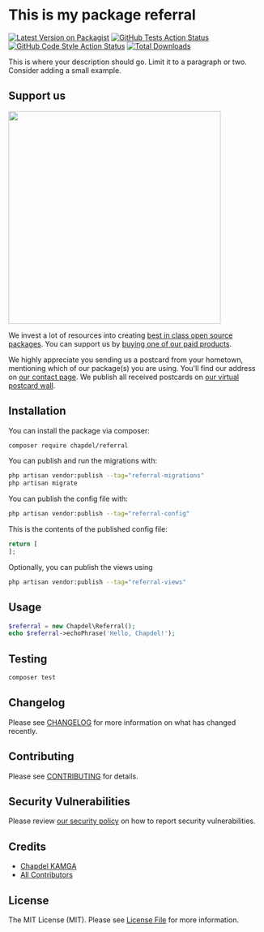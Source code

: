 # This is my package referral

[![Latest Version on Packagist](https://img.shields.io/packagist/v/chapdel/referral.svg?style=flat-square)](https://packagist.org/packages/chapdel/referral)
[![GitHub Tests Action Status](https://img.shields.io/github/actions/workflow/status/chapdel/referral/run-tests.yml?branch=main&label=tests&style=flat-square)](https://github.com/chapdel/referral/actions?query=workflow%3Arun-tests+branch%3Amain)
[![GitHub Code Style Action Status](https://img.shields.io/github/actions/workflow/status/chapdel/referral/fix-php-code-style-issues.yml?branch=main&label=code%20style&style=flat-square)](https://github.com/chapdel/referral/actions?query=workflow%3A"Fix+PHP+code+style+issues"+branch%3Amain)
[![Total Downloads](https://img.shields.io/packagist/dt/chapdel/referral.svg?style=flat-square)](https://packagist.org/packages/chapdel/referral)

This is where your description should go. Limit it to a paragraph or two. Consider adding a small example.

## Support us

[<img src="https://github-ads.s3.eu-central-1.amazonaws.com/referral.jpg?t=1" width="419px" />](https://spatie.be/github-ad-click/referral)

We invest a lot of resources into creating [best in class open source packages](https://spatie.be/open-source). You can support us by [buying one of our paid products](https://spatie.be/open-source/support-us).

We highly appreciate you sending us a postcard from your hometown, mentioning which of our package(s) you are using. You'll find our address on [our contact page](https://spatie.be/about-us). We publish all received postcards on [our virtual postcard wall](https://spatie.be/open-source/postcards).

## Installation

You can install the package via composer:

```bash
composer require chapdel/referral
```

You can publish and run the migrations with:

```bash
php artisan vendor:publish --tag="referral-migrations"
php artisan migrate
```

You can publish the config file with:

```bash
php artisan vendor:publish --tag="referral-config"
```

This is the contents of the published config file:

```php
return [
];
```

Optionally, you can publish the views using

```bash
php artisan vendor:publish --tag="referral-views"
```

## Usage

```php
$referral = new Chapdel\Referral();
echo $referral->echoPhrase('Hello, Chapdel!');
```

## Testing

```bash
composer test
```

## Changelog

Please see [CHANGELOG](CHANGELOG.md) for more information on what has changed recently.

## Contributing

Please see [CONTRIBUTING](CONTRIBUTING.md) for details.

## Security Vulnerabilities

Please review [our security policy](../../security/policy) on how to report security vulnerabilities.

## Credits

- [Chapdel KAMGA](https://github.com/chapdel)
- [All Contributors](../../contributors)

## License

The MIT License (MIT). Please see [License File](LICENSE.md) for more information.
